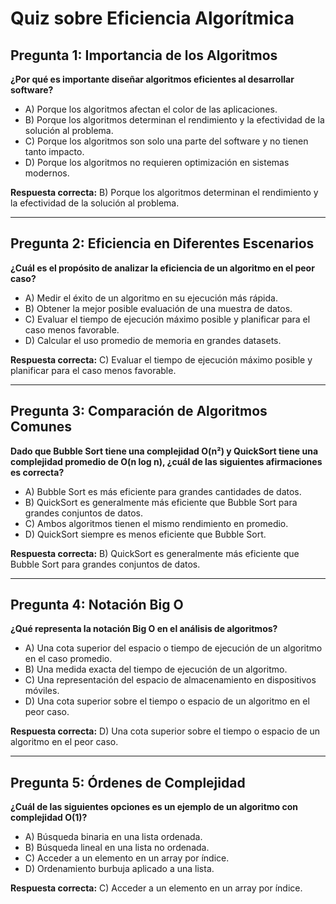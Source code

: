 # Quiz sobre Eficiencia Algorítmica

## Pregunta 1: Importancia de los Algoritmos

**¿Por qué es importante diseñar algoritmos eficientes al desarrollar software?**

- A) Porque los algoritmos afectan el color de las aplicaciones.
- B) Porque los algoritmos determinan el rendimiento y la efectividad de la solución al problema.
- C) Porque los algoritmos son solo una parte del software y no tienen tanto impacto.
- D) Porque los algoritmos no requieren optimización en sistemas modernos.

**Respuesta correcta:** B) Porque los algoritmos determinan el rendimiento y la efectividad de la solución al problema.

---

## Pregunta 2: Eficiencia en Diferentes Escenarios

**¿Cuál es el propósito de analizar la eficiencia de un algoritmo en el peor caso?**

- A) Medir el éxito de un algoritmo en su ejecución más rápida.
- B) Obtener la mejor posible evaluación de una muestra de datos.
- C) Evaluar el tiempo de ejecución máximo posible y planificar para el caso menos favorable.
- D) Calcular el uso promedio de memoria en grandes datasets.

**Respuesta correcta:** C) Evaluar el tiempo de ejecución máximo posible y planificar para el caso menos favorable.

---

## Pregunta 3: Comparación de Algoritmos Comunes

**Dado que Bubble Sort tiene una complejidad O(n²) y QuickSort tiene una complejidad promedio de O(n log n), ¿cuál de las siguientes afirmaciones es correcta?**

- A) Bubble Sort es más eficiente para grandes cantidades de datos.
- B) QuickSort es generalmente más eficiente que Bubble Sort para grandes conjuntos de datos.
- C) Ambos algoritmos tienen el mismo rendimiento en promedio.
- D) QuickSort siempre es menos eficiente que Bubble Sort.

**Respuesta correcta:** B) QuickSort es generalmente más eficiente que Bubble Sort para grandes conjuntos de datos.

---

## Pregunta 4: Notación Big O

**¿Qué representa la notación Big O en el análisis de algoritmos?**

- A) Una cota superior del espacio o tiempo de ejecución de un algoritmo en el caso promedio.
- B) Una medida exacta del tiempo de ejecución de un algoritmo.
- C) Una representación del espacio de almacenamiento en dispositivos móviles.
- D) Una cota superior sobre el tiempo o espacio de un algoritmo en el peor caso.

**Respuesta correcta:** D) Una cota superior sobre el tiempo o espacio de un algoritmo en el peor caso.

---

## Pregunta 5: Órdenes de Complejidad

**¿Cuál de las siguientes opciones es un ejemplo de un algoritmo con complejidad O(1)?**

- A) Búsqueda binaria en una lista ordenada.
- B) Búsqueda lineal en una lista no ordenada.
- C) Acceder a un elemento en un array por índice.
- D) Ordenamiento burbuja aplicado a una lista.

**Respuesta correcta:** C) Acceder a un elemento en un array por índice.